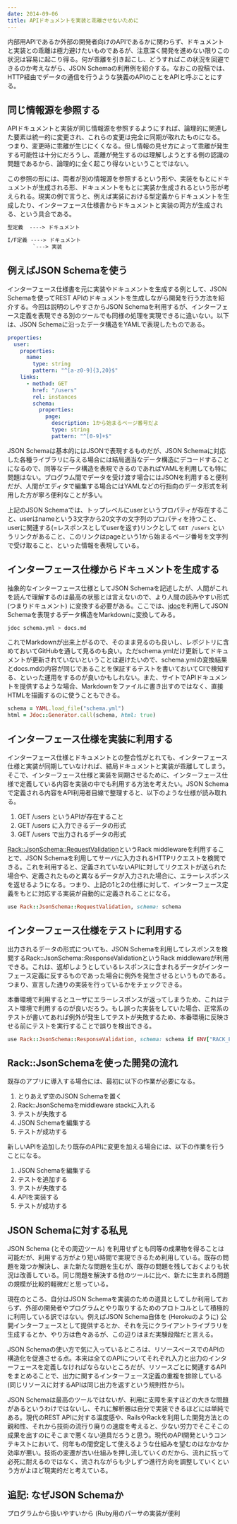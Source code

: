 ```yaml
---
date: 2014-09-06
title: APIドキュメントを実装と乖離させないために
---
```



内部用APIであるか外部の開発者向けのAPIであるかに関わらず、ドキュメントと実装との乖離は極力避けたいものであるが、注意深く開発を進めない限りこの状況は容易に起こり得る。何が乖離を引き起こし、どうすればこの状況を回避できるのか考えながら、JSON Schemaの利用例を紹介する。なおこの投稿では、HTTP経由でデータの通信を行うような狭義のAPIのことをAPIと呼ぶことにする。

## 同じ情報源を参照する
APIドキュメントと実装が同じ情報源を参照するようにすれば、論理的に関連した要素は統一的に変更され、これらの変更は完全に同期が取れたものになる。つまり、変更時に乖離が生じにくくなる。但し情報の見せ方によって乖離が発生する可能性は十分にだろうし、乖離が発生するのは理解しようとする側の認識の問題であるから、論理的に全く起こり得ないということではない。

この参照の形には、両者が別の情報源を参照するという形や、実装をもとにドキュメントが生成される形、ドキュメントをもとに実装か生成されるという形が考えられる。現実の例で言うと、例えば実装における型定義からドキュメントを生成したり、インターフェース仕様書からドキュメントと実装の両方が生成される、という具合である。

```txt
型定義  ----> ドキュメント

I/F定義 ----> ドキュメント
        `---> 実装
```

## 例えばJSON Schemaを使う
インターフェース仕様書を元に実装やドキュメントを生成する例として、JSON Schemaを使ってREST APIのドキュメントを生成しながら開発を行う方法を紹介する。今回は説明のしやすさからJSON Schemaを利用するが、インターフェース定義を表現できる別のツールでも同様の処理を実現できるに違いない。以下は、JSON Schemaに沿ったデータ構造をYAMLで表現したものである。

```schema.yml
properties:
  user:
    properties:
      name:
        type: string
        pattern: "^[a-z0-9]{3,20}$"
    links:
      - method: GET
        href: "/users"
        rel: instances
        schema:
          properties:
            page:
              description: 1から始まるページ番号だよ
              type: string
              pattern: "^[0-9]+$"
```

JSON Schemaは基本的にはJSONで表現するものだが、JSON Schemaに対応した各種ライブラリに与える場合には結局適当なデータ構造にデコードすることになるので、同等なデータ構造を表現できるのであればYAMLを利用しても特に問題はない。プログラム間でデータを受け渡す場合にはJSONを利用すると便利だが、人間がエディタで編集する場合にはYAMLなどの行指向のデータ形式を利用した方が寧ろ便利なことが多い。

上記のJSON Schemaでは、トップレベルにuserというプロパティが存在すること、userはnameという3文字から20文字の文字列のプロパティを持つこと、userに関連する(=レスポンスとしてuserを返す)リンクとして `GET /users` というリンクがあること、このリンクはpageという1から始まるページ番号を文字列で受け取ること、といった情報を表現している。

## インターフェース仕様からドキュメントを生成する
抽象的なインターフェース仕様としてJSON Schemaを記述したが、人間がこれを読んで理解するのは最高の状態とは言えないので、より人間の読みやすい形式 (つまりドキュメント) に変換する必要がある。ここでは、[jdoc](https://github.com/r7kamura/jdoc)を利用してJSON Schemaを表現するデータ構造をMarkdownに変換してみる。

```sh
jdoc schema.yml > docs.md
```

これでMarkdownが出来上がるので、そのまま見るのも良いし、レポジトリに含めておいてGitHubを通して見るのも良い。ただschema.ymlだけ更新してドキュメントが更新されていないということは避けたいので、schema.ymlの変換結果とdocs.mdの内容が同じであることを保証するテストを書いておいてCIで検知する、といった運用をするのが良いかもしれない。また、サイトでAPIドキュメントを提供するような場合、Markdownをファイルに書き出すのではなく、直接HTMLを描画するのに使うこともできる。

```ruby
schema = YAML.load_file("schema.yml")
html = Jdoc::Generator.call(schema, html: true)
```

## インターフェース仕様を実装に利用する
インターフェース仕様とドキュメントとの整合性がとれても、インターフェース仕様と実装が同期していなければ、結局ドキュメントと実装が乖離してしまう。そこで、インターフェース仕様と実装を同期させるために、インターフェース仕様で定義している内容を実装の中でも利用する方法を考えたい。JSON Schemaで定義される内容をAPI利用者目線で整理すると、以下のような仕様が読み取れる。

1. GET /users というAPIが存在すること
1. GET /users に入力できるデータの形式
1. GET /users で出力されるデータの形式

[Rack::JsonSchema::RequestValidation](https://github.com/r7kamura/rack-json_schema)というRack middlewareを利用することで、JSON Schemaを利用してサーバに入力されるHTTPリクエストを検閲できる。これを利用すると、定義されていないAPIに対してリクエストが送られた場合や、定義されたものと異なるデータが入力された場合に、エラーレスポンスを返せるようになる。つまり、上記の1と2の仕様に対して、インターフェース定義をもとに対応する実装が自動的に定義されることになる。

```ruby
use Rack::JsonSchema::RequestValidation, schema: schema
```

## インターフェース仕様をテストに利用する
出力されるデータの形式についても、JSON Schemaを利用してレスポンスを検閲するRack::JsonSchema::ResponseValidationというRack middlewareが利用できる。これは、返却しようとしているレスポンスに含まれるデータがインターフェース定義に反するものであった場合に例外を発生させるというものである。つまり、宣言した通りの実装を行っているかをチェックできる。

本番環境で利用するとユーザにエラーレスポンスが返ってしまうため、これはテスト環境で利用するのが良いだろう。もし誤った実装をしていた場合、正常系のテストが書いてあれば例外が発生してテストが失敗するため、本番環境に反映させる前にテストを実行することで誤りを検出できる。

```ruby
use Rack::JsonSchema::ResponseValidation, schema: schema if ENV["RACK_ENV"] == "test"
```

## Rack::JsonSchemaを使った開発の流れ
既存のアプリに導入する場合には、最初に以下の作業が必要になる。

1. とりあえず空のJSON Schemaを置く
1. Rack::JsonSchemaをmiddleware stackに入れる
1. テストが失敗する
1. JSON Schemaを編集する
1. テストが成功する

新しいAPIを追加したり既存のAPIに変更を加える場合には、以下の作業を行うことになる。

1. JSON Schemaを編集する
1. テストを追加する
2. テストが失敗する
3. APIを実装する
4. テストが成功する

## JSON Schemaに対する私見
JSON Schema (とその周辺ツール) を利用せずとも同等の成果物を得ることは可能だが、利用する方がより短い時間で実現できるため利用している。既存の問題を幾つか解決し、また新たな問題を生むが、既存の問題を残しておくよりも状況は改善している。同じ問題を解決する他のツールに比べ、新たに生まれる問題の規模が比較的軽微だと思っている。

現在のところ、自分はJSON Schemaを実装のための道具としてしか利用しておらず、外部の開発者やプログラムとやり取りするためのプロトコルとして積極的に利用している訳ではない。例えばJSON Schema自体を (Herokuのように) 公開インターフェースとして提供するとか、それを元にクライアントライブラリを生成するとか、やり方は色々あるが、この辺りはまだ実験段階だと言える。

JSON Schemaの使い方で気に入っているところは、リソースベースでのAPIの構造化を促進させる点。本来は全てのAPIについてそれぞれ入力と出力のインターフェースを定義しなければならないところだが、リソースごとに関連するAPIをまとめることで、出力に関するインターフェース定義の重複を排除している (同じリソースに対するAPIは同じ出力を返すという規則性から)。

JSON Schemaは最高のツールではないが、利用に支障を来すほどの大きな問題があるというわけではないし、それに解析器は自分で実装できるほどには単純である。現代のREST APIに対する温度感や、RailsやRackを利用した開発方法との親和性、それから技術の流行り廃りの速度を考えると、少ない労力でそこそこの成果を出すのにそこまで悪くない道具だろうと思う。現代のAPI開発というコンテキストにおいて、何年もの間安定して使えるような仕組みを望むのはなかなか効率が悪い。技術の変遷が古い仕組みを押し流していくのだから、流れに抗って必死に耐えるのではなく、流されながらも少しずつ進行方向を調整していくという方がよほど現実的だと考えている。

## 追記: なぜJSON Schemaか
プログラムから扱いやすいから (Ruby用のパーサの実装が便利
